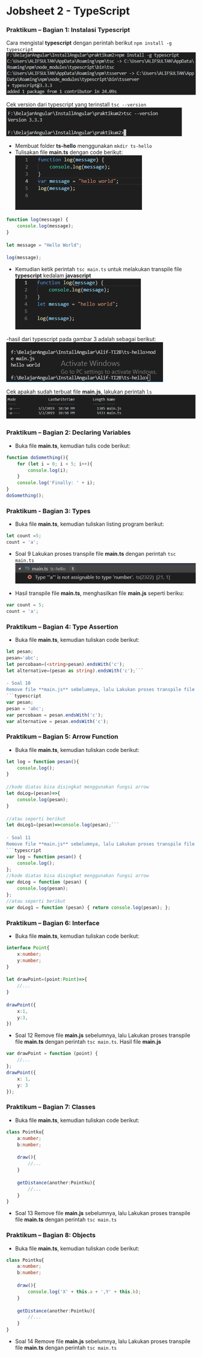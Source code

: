 # Jobsheet 2 - TypeScript

### Praktikum – Bagian 1: Instalasi Typescript

Cara mengistal **typescript** dengan perintah berikut `npm install -g typescript`
![](image/Jobsheet2/1.png)


Cek version dari typescript yang terinstall `tsc --version`
![](image/Jobsheet2/2.png)

- Membuat folder **ts-hello** menggunakan `mkdir ts-hello`
- Tulisakan file **main.ts** dengan code berikut:
![](image/Jobsheet2/3.png)
```typescript
function log(message) {
    console.log(message);
}

let message = "Hello World";

log(message);
```

- Kemudian ketik perintah `tsc main.ts` untuk melakukan transpile file **typescript** kedalam **javascript**
![](image/Jobsheet2/4.png)

-hasil dari typescript pada gambar 3 adalah sebagai berikut:
![](image/Jobsheet2/5.png)

Cek apakah sudah terbuat file **main.js**, lakukan perintah `ls`
![](image/Jobsheet2/6.png)


### Praktikum – Bagian 2: Declaring Variables
- Buka file **main.ts**, kemudian tulis code berikut:
```typescript
function doSomething(){
    for (let i = 0; i < 5; i++){
        console.log(i);
    }
    console.log('Finally: ' + i);
}
doSomething();
```

### Praktikum - Bagian 3: Types
- Buka file **main.ts**, kemudian tuliskan listing program berikut:
```typescript
let count =5;
count = 'a';
```

- Soal 9
Lakukan proses transpile file **main.ts** dengan perintah `tsc main.ts` 
![](image/Jobsheet2/7.png)

- Hasil transpile file **main.ts**, menghasilkan file **main.js** seperti beriku:
```typescript
var count = 5;
count = 'a'; 
```

### Praktikum – Bagian 4: Type Assertion

- Buka file **main.ts**, kemudian tuliskan code berikut:
```typescript
let pesan;
pesan='abc';
let percobaan=(<string>pesan).endsWith('c');
let alternative=(pesan as string).endsWith('c');```

- Soal 10
Remove file **main.js** sebelumnya, lalu Lakukan proses transpile file **main.ts** dengan perintah `tsc main.ts`. Hasil file **main.js**
```typescript
var pesan;
pesan = 'abc';
var percobaan = pesan.endsWith('c');
var alternative = pesan.endsWith('c');
```

### Praktikum – Bagian 5: Arrow Function

- Buka file **main.ts**, kemudian tuliskan code berikut:

```typescript
let log = function pesan(){
    console.log();
}

//kode diatas bisa disingkat menggunakan fungsi arrow
let doLog=(pesan)=>{
    console.log(pesan);
}

//atau seperti berikut
let doLog1=(pesan)=>console.log(pesan);```

- Soal 11
Remove file **main.js** sebelumnya, lalu Lakukan proses transpile file **main.ts** dengan perintah `tsc main.ts`. Hasil file **main.js**
```typescript
var log = function pesan() {
    console.log();
};
//kode diatas bisa disingkat menggunakan fungsi arrow
var doLog = function (pesan) {
    console.log(pesan);
};
//atau seperti berikut
var doLog1 = function (pesan) { return console.log(pesan); };
```
### Praktikum – Bagian 6: Interface

- Buka file **main.ts**, kemudian tuliskan code berikut:

```typescript
interface Point{
    x:number;
    y:number;
}

let drawPoint=(point:Point)=>{
    //...
}

drawPoint({
    x:1,
    y:3,
})
```

- Soal 12
Remove file **main.js** sebelumnya, lalu Lakukan proses transpile file **main.ts** dengan perintah `tsc main.ts`. Hasil file **main.js**
```typescript
var drawPoint = function (point) {
    //...
};
drawPoint({
    x: 1,
    y: 3
});
```

### Praktikum – Bagian 7: Classes

- Buka file **main.ts**, kemudian tuliskan code berikut:
```typescript
class Pointku{
    a:number;
    b:number;

    draw(){
        //...
    }

    getDistance(another:Pointku){
        //...
    }
}
```
- Soal 13
Remove file **main.js** sebelumnya, lalu Lakukan proses transpile file **main.ts** dengan perintah `tsc main.ts`

### Praktikum – Bagian 8: Objects

- Buka file **main.ts**, kemudian tuliskan code berikut:
```typescript
class Pointku{
    a:number;
    b:number;

    draw(){
        console.log('X' + this.a + ',Y' + this.b);
    }

    getDistance(another:Pointku){
        //...
    }
}
```

- Soal 14
Remove file **main.js** sebelumnya, lalu Lakukan proses transpile file **main.ts** dengan perintah `tsc main.ts`